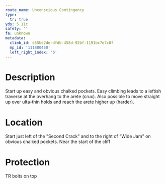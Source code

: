 ```yaml
---
route_name: Unconscious Contingency
type:
  tr: true
yds: 5.11c
safety: ''
fa: unknown
metadata:
  climb_id: e55be2de-dfdb-458d-92bf-1191bc7e7c8f
  mp_id: '111880450'
  left_right_index: '6'
---
```

# Description
Start up easy and obvious chalked pockets. Easy climbing leads to a leftish traverse at the overhang to the arete (crux). Also possible to move straight up over ulta-thin holds and reach the arete higher up (harder).

# Location
Start just left of the "Second Crack" and to the right of "Wide Jam" on obvious chalked pockets. Near the start of the cliff

# Protection
TR bolts on top
